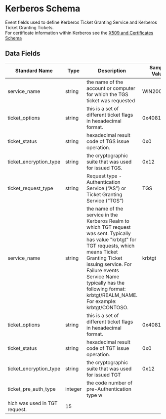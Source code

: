 # Kerberos Schema
Event fields used to define Kerberos Ticket Granting Service and Kerberos Ticket Granting Tickets.  
For certificate information within Kerberos see the [X509 and Certificates Schema](x509_and_certificates.md)

## Data Fields
|Standard Name|Type|Description|Sample Value|
|---|---|---|---|
| service_name           | string  | the name of the account or computer for which the TGS ticket was requested                                                                                                                                                                                                                          | WIN2008R2$ |
| ticket_options         | string  | this is a set of different ticket flags in hexadecimal format.                                                                                                                                                                                                                                      | 0x40810010 |
| ticket_status          | string  | hexadecimal result code of TGS issue operation.                                                                                                                                                                                                                                                     | 0x0        |
| ticket_encryption_type | string  | the cryptographic suite that was used for issued TGS.                                                                                                                                                                                                                                               | 0x12       |
| ticket_request_type    | string  | Request type - Authentication Service (“AS”) or Ticket Granting Service (“TGS”)                                                                                                                                                                                                                     | TGS        |
| service_name           | string  | the name of the service in the Kerberos Realm to which TGT request was sent. Typically has value "krbtgt" for TGT requests, which means Ticket Granting Ticket issuing service. For Failure events Service Name typically has the following format: krbtgt/REALM_NAME. For example: krbtgt/CONTOSO. | krbtgt     |
| ticket_options         | string  | this is a set of different ticket flags in hexadecimal format.                                                                                                                                                                                                                                      | 0x40810010 |
| ticket_status          | string  | hexadecimal result code of TGT issue operation.                                                                                                                                                                                                                                                     | 0x0        |
| ticket_encryption_type | string  | the cryptographic suite that was used for issued TGT                                                                                                                                                                                                                                                | 0x12       |
| ticket_pre_auth_type   | integer | the code number of pre-Authentication type w
hich was used in TGT request.|15|